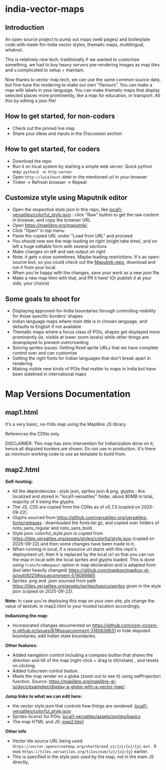 # india-vector-maps


## Introduction
An open source project to pump out maps (web pages) and boilerplate code with made-for-India vector styles, thematic maps, multilingual, whatnot.

This is relatively new tech; traditionally if we wanted to customize something, we had to buy heavy servers pre-rendering images as map tiles and v.complicated to setup + maintain.

Now thanks to vector map tech, we can use the same common source data, but fine-tune the rendering to make our  own "flavours". You can make a map with labels in your language. You can make thematic maps that display selected places more prominently, like a map for education, or transport. All this by editing a json file! 

## How to get started, for non-coders
- Check out the pinned live map
- Share your ideas and inputs in the Discussion section

## How to get started, for coders
- Download the repo
- Run it on local system by starting a simple web server. Quick python way: `python3 -m http.server`
- Open `http://localhost:8000` or the mentioned url in your browser 
- Tinker -> Refresh browser -> Repeat

## Customize style using Maputnik editor
- Open the respective style json in this repo, like [local1-versatiles/colorful_style.json](local1-versatiles/colorful_style.json) : click "Raw" button to get the raw content in browser, and copy the browser URL 
- Open https://maplibre.org/maputnik/
- Click "Open" in top menu
- Paste the copied URL under "Load from URL" and proceed
- You should now see the map loading on right (might take time), and on left a huge editable form with several sections
- Make changes on left and see output on right
- Note: it gets v.slow sometimes. Maybe loading restrictions. It's an open-source tool, so you could check out the [Maputnik repo](https://github.com/maplibre/maputnik), download and run it from your local.
- When you're happy with the changes, save your work as a new json file.
- Make a new map html with that, and PR it here! (Or publish it at your side, your choice)


## Some goals to shoot for

- Displaying approved-for-India boundaries through controlling visibility for those specific borders' shapes
- Indian language maps where main title is in chosen language, and defaults to English if not available
- Thematic maps where a focus class of POIs, shapes get displayed more prominently (ie, visible at lower zoom levels) while other things are downplayed to prevent overcrowding
- Solving sprites issues: Getting fixed sprite URLs that we have complete control over and can customize
- Getting the right fonts for Indian languages that don't break apart in rendering
- Making visible new kinds of POIs that matter to maps in India but have been sidelined in international maps 


# Map Versions Documentation

## map1.html 

It's a very basic, no-frills map using the Maplibre JS library.

References the CDNs only.

DISCLAIMER: This map has zero intervention for Indianization done on it; hence all disputed borders are shown. Do not use in production. It's there as minimum working code to use as template to build from.


## map2.html

**Self-hosting:**
- All the dependencies : style json, sprites json & png, glyphs : Are localized and stored in "local1-versatiles" folder, about 80MB in total, majority of it being the glyphs.
- The JS, CSS are copied from the CDNs as of v5.7.3 (copied on 2025-09-22).
- Glyphs sourced from https://github.com/versatiles-org/versatiles-fonts/releases : downloaded the fonts.tar.gz, and copied over folders of noto_sans_regular and noto_sans_bold.
- Style json: colorful_style.json is copied from https://tiles.versatiles.org/assets/styles/colorful/style.json (copied on 2025-09-22) and then some changes have been made to it.
- When running in local, if a resource url starts with this repo's deployment url, then it is replaced by the local url so that you can run the map in local with the local sprites and glyphs loaded. This is done using `transformRequest` option in map declaration and is adapted from (but later heavily changed) https://github.com/mapbox/mapbox-gl-js/pull/9225#issuecomment-578089885
- Sprites .png and .json sourced from path https://tiles.versatiles.org/assets/sprites/basics/sprites given in the style json (copied on 2025-09-22).

**Note:** In case you're deploying this map on your own site, pls change the value of `BASEURL` in map2.html to your hosted location accordingly.

**Indianizing the map:**
- Incorporated changes documented on https://github.com/osm-in/osm-in.github.io/issues/87#issuecomment-3180638831 to hide disputed boundaries, add Indian state boundaries.


**Other features:**
- Added navigation control including a compass button that shows the direction and tilt of the map (right-click + drag to tilt/rotate) , and resets on clicking.
- Added fullscreen control button.
- Made the map render on a globe (zoom out to see it) using setProjection function. Source: https://maplibre.org/maplibre-gl-js/docs/examples/display-a-globe-with-a-vector-map/ .

**Jump links to what we can edit here:**
- the vector style json that controls how things are rendered: [local1-versatiles/colorful_style.json](local1-versatiles/colorful_style.json) 
- Sprites (Icons) for POIs: [local1-versatiles/assets/sprites/basics](local1-versatiles/assets/sprites/basics)
- The map HTML and JS: [map2.html](map2.html)

**Other info**
- Vector tile source URL being used: `https://vector.openstreetmap.org/shortbread_v1/{z}/{x}/{y}.mvt` . It was `https://tiles.versatiles.org/tiles/osm/{z}/{x}/{y}` earlier.
- This is specified in the style json used by the map, not in the main JS directly,


